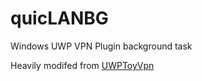 # quicLANBG
Windows UWP VPN Plugin background task

Heavily modifed from [UWPToyVpn](https://github.com/ysc3839/UWPToyVpn)
